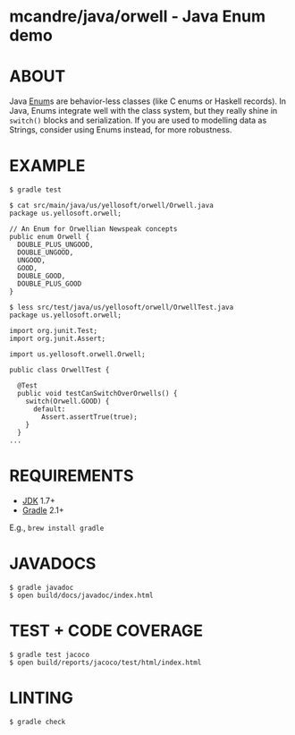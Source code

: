 # mcandre/java/orwell - Java Enum demo

# ABOUT

Java [Enum](http://docs.oracle.com/javase/7/docs/api/java/lang/Enum.html)s are behavior-less classes (like C enums or Haskell records). In Java, Enums integrate well with the class system, but they really shine in `switch()` blocks and serialization. If you are used to modelling data as Strings, consider using Enums instead, for more robustness.

# EXAMPLE

```
$ gradle test

$ cat src/main/java/us/yellosoft/orwell/Orwell.java
package us.yellosoft.orwell;

// An Enum for Orwellian Newspeak concepts
public enum Orwell {
  DOUBLE_PLUS_UNGOOD,
  DOUBLE_UNGOOD,
  UNGOOD,
  GOOD,
  DOUBLE_GOOD,
  DOUBLE_PLUS_GOOD
}

$ less src/test/java/us/yellosoft/orwell/OrwellTest.java
package us.yellosoft.orwell;

import org.junit.Test;
import org.junit.Assert;

import us.yellosoft.orwell.Orwell;

public class OrwellTest {

  @Test
  public void testCanSwitchOverOrwells() {
    switch(Orwell.GOOD) {
      default:
        Assert.assertTrue(true);
    }
  }
...
```

# REQUIREMENTS

* [JDK](http://www.oracle.com/technetwork/java/javase/downloads/index.html) 1.7+
* [Gradle](http://gradle.org/) 2.1+

E.g., `brew install gradle`

# JAVADOCS

```
$ gradle javadoc
$ open build/docs/javadoc/index.html
```

# TEST + CODE COVERAGE

```
$ gradle test jacoco
$ open build/reports/jacoco/test/html/index.html
```

# LINTING

```
$ gradle check
```
